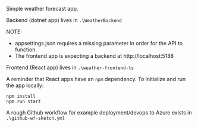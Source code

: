 Simple weather forecast app.

Backend (dotnet app) lives in `.\WeatherBackend`

NOTE: 
- appsettings.json requires a missing parameter in order for the API to function.
- The frontend app is expecting a backend at http://localhost:5188

Frontend (React app) lives in `.\weather-frontend-ts`

A reminder that React apps have an `npm` dependency. To initialize and run the app locally:
```
npm install
npm run start
```

A rough Github workflow for example deployment/devops to Azure exists in `.\github-wf-sketch.yml`